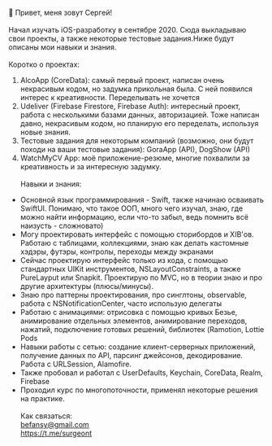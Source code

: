 👋 Привет, меня зовут Сергей!</br></br>
Начал изучать iOS-разработку в сентябре 2020. Сюда выкладываю свои проекты, а также некоторые тестовые задания.Ниже будут описаны мои навыки и знания.</br></br>
Коротко о проектах:
1. AlcoApp (CoreData): самый первый проект, написан очень некрасивым кодом, но задумка прикольная была. С ней появился интерес к креативности. Переделывать не хочется
2. Udeliver (Firebase Firestore, Firebase Auth): интересный проект, работа с несколькими базами данных, авторизацией. Тоже написан давно, некрасивым кодом, но планирую его переделать, используя новые знания.
3. Тестовые задания для некоторым компаний (возможно, они будут походи на ваши тестовые задания): GoraApp (API), DogShow (API)
4. WatchMyCV App: моё приложение-резюме, многие похвалили за креативность и за интересную задумку.</br></br>
Навыки и знания:</br>
 - Основной язык программирования - Swift, также начинаю осваивать SwiftUI. Понимаю, что такое ООП, много чего изучал, знаю, где можно найти информацию, если что-то забыл, ведь помнить всё наизусть - сложновато)
 - Могу проектировать интерфейс с помощью сторибордов и XIB'ов. Работаю с таблицами, коллекциями, знаю как делать кастомные хэдэры, футэры, контролы, переходы между экранами
 - Сейчас проектирую интерфейс только из кода, с помощью стандартных UIKit инструментов, NSLayoutConstraints, а также PureLayput или Snapkit. Проектирую по MVC, но в теории знаю и про другие архитектуры (плюсы/минусы).
 - Знаю про паттерны проектирования, про синглтоны, observable, работа с NSNotificationCenter, часто использую делегаты
 - Работаю с анимациями: отрисовка с помощью кривых Безье, анимирование отдельных элементов, анимирование переходов, нажатий, подключение готовых решений, библиотек (Ramotion, Lottie Pods
 - Навыки работы с сетью: создание клиент-серверных приложений, получение данных по API, парсинг джейсонов, декодирование. Работа с URLSession, Alamofire.
 - Также пробовал и работал с UserDefaults, Keychain, CoreData, Realm, Firebase
 - Проходил курс по многопоточности, применял некоторые решения на практике.
</br></br>
Как связаться:</br>
befansy@gmail.com</br>
https://t.me/surgeont</br></br>
<!---
FansyMan/FansyMan is a ✨ special ✨ repository because its `README.md` (this file) appears on your GitHub profile.
You can click the Preview link to take a look at your changes.
--->
